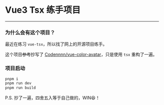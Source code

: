 # Vue3 Tsx 练手项目

---

### 为什么会有这个项目？
最近在练习 `vue-tsx`，所以找了网上的开源项目练手。

这个项目~~参考~~抄写了 [Codennnn/vue-color-avatar](https://github.com/Codennnn/vue-color-avatar)，只是使用 `tsx` 重构了一遍。

### 项目启动
```bash
pnpm i
pnpm run dev
pnpm run build
```

P.S. 抄了一遍，四舍五入等于自己做的，WIN😆！
